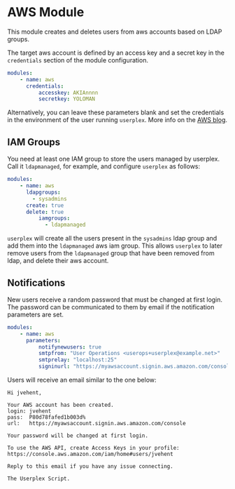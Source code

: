 AWS Module
==========
This module creates and deletes users from aws accounts based on LDAP groups.

The target aws account is defined by an access key and a secret key in the
`credentials` section of the module configuration.

```yaml
modules:
    - name: aws
      credentials:
          accesskey: AKIAnnnn
          secretkey: YOLOMAN
```
Alternatively, you can leave these parameters blank and set the credentials
in the environment of the user running `userplex`. More info on the [AWS blog](http://blogs.aws.amazon.com/security/post/Tx3D6U6WSFGOK2H/A-New-and-Standardized-Way-to-Manage-Credentials-in-the-AWS-SDKs).

IAM Groups
----------
You need at least one IAM group to store the users managed by userplex. Call
it `ldapmanaged`, for example, and configure `userplex` as follows:

```yaml
modules:
    - name: aws
      ldapgroups:
        - sysadmins
      create: true
      delete: true
          iamgroups:
            - ldapmanaged
```
`userplex` will create all the users present in the `sysadmins` ldap group
and add them into the `ldapmanaged` aws iam group. This allows `userplex`
to later remove users from the `ldapmanaged` group that have been removed
from ldap, and delete their aws account.

Notifications
-------------
New users receive a random password that must be changed at first login.
The password can be communicated to them by email if the notification
parameters are set.
```yaml
modules:
    - name: aws
      parameters:
          notifynewusers: true
          smtpfrom: "User Operations <userops+userplex@example.net>"
          smtprelay: "localhost:25"
          signinurl: "https://myawsaccount.signin.aws.amazon.com/console"
```
Users will receive an email similar to the one below:
```
Hi jvehent,

Your AWS account has been created.
login: jvehent
pass:  P80d78fafed1b003d%
url:   https://myawsaccount.signin.aws.amazon.com/console

Your password will be changed at first login.

To use the AWS API, create Access Keys in your profile:
https://console.aws.amazon.com/iam/home#users/jvehent

Reply to this email if you have any issue connecting.

The Userplex Script.
```
